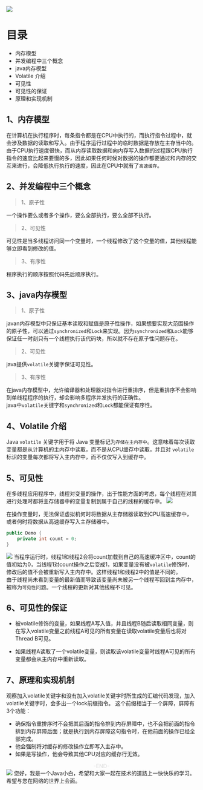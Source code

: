 ![](https://cdn.jsdelivr.net/gh/tsing-dong/drawing.bed/articleTopics/01-miscellaneous/01-javavolatilevolatile.png)

# 目录
- 内存模型
- 并发编程中三个概念
- java内存模型
- Volatile 介绍
- 可见性
- 可见性的保证
- 原理和实现机制

## 1、内存模型
在计算机在执行程序时，每条指令都是在CPU中执行的，而执行指令过程中，就会涉及数据的读取和写入。由于程序运行过程中的临时数据是存放在主存当中的。由于CPU执行速度很快，而从内存读取数据和向内存写入数据的过程跟CPU执行指令的速度比起来要慢的多，因此如果任何时候对数据的操作都要通过和内存的交互来进行，会降低执行执行的速度，因此在CPU中就有了`高速缓存`。

## 2、并发编程中三个概念
> 1、原子性

一个操作要么或者多个操作，要么全部执行，要么全部不执行。

> 2、可见性

可见性是当多线程访问同一个变量时，一个线程修改了这个变量的值，其他线程能够立即看到修改的值。

> 3、有序性

程序执行的顺序按照代码先后顺序执行。

## 3、java内存模型
> 1、原子性

javan内存模型中只保证基本读取和赋值是原子性操作，如果想要实现大范围操作的原子性，可以通过`synchronized`和`Lock`来实现。因为`synchronized`和`Lock`能够保证任一时刻只有一个线程执行该代码块，所以就不存在原子性问题存在。

> 2、可见性

java提供`volatile`关键字保证可见性。

> 3、有序性

在java内存模型中，允许编译器和处理器对指令进行重排序，但是重排序不会影响到单线程程序的执行，却会影响多程序并发执行的正确性。  
java中`volatile`关键字和`synchronized`和`Lock`都能保证有序性。

## 4、Volatile 介绍
Java `volatile` 关键字用于将 Java 变量标记为`存储在主内存中`。这意味着每次读取变量都是从计算机的主内存中读取，而不是从CPU缓存中读取，并且对 `volatile` 标识的变量每次都将写入主内存中，而不仅仅写入到缓存中。

## 5、可见性
在多线程应用程序中，线程对变量的操作，出于性能方面的考虑，每个线程在对其进行处理时都将主存储器中的变量复制到属于自己的线程的缓存中。
![](https://cdn.jsdelivr.net/gh/tsing-dong/drawing.bed/articleTopics/01-miscellaneous/01-javavolatilevariable%20variability.png)

在操作变量时，无法保证虚拟机何时将数据从主存储器读取到CPU高速缓存中，或者何时将数据从高速缓存写入主存储器中。 

```java
public Demo {
    private int count = 0;
}
```
![](https://cdn.jsdelivr.net/gh/tsing-dong/drawing.bed/articleTopics/01-miscellaneous/01-javavolatilevariable%20variability%20example.png)
当程序运行时，线程1和线程2会将count加载到自己的高速缓冲区中，count的值初始为0，当线程1对count操作之后变成1，如果变量没有被`volatile`修饰时，修改后的值不会被重新写入主内存中。这样线程1和线程2中的值是不同的。  
由于线程尚未看到变量的最新值而导致该变量尚未被另一个线程写回到主内存中，被称为`可见性`问题。一个线程的更新对其他线程不可见。 

## 6、可见性的保证
- 被volatile修饰的变量，如果线程A写入值，并且线程B随后读取相同变量，则在写入volatile变量之前线程A可见的所有变量在读取volatile变量后也将对Thread B可见。

- 如果线程A读取了一个volatile变量，则读取该volatile变量时线程A可见的所有变量都会从主内存中重新读取。

## 7、原理和实现机制
观察加入volatile关键字和没有加入volatile关键字时所生成的汇编代码发现，加入volatile关键字时，会多出一个lock前缀指令。
这个前缀相当于一个屏障，屏障有3个功能：

- 确保指令重排序时不会把其后面的指令排到内存屏障中，也不会把前面的指令排到内存屏障后面；就是执行到内存屏障这句指令时，在他前面的操作已经全部完成。
- 他会强制将对缓存的修改操作立即写入主存中。
- 如果是写操作，他会导致其他CPU对应的缓存行无效。

<span style="display:block;text-align:center;color:#DCDCDC;">-END-</span>
![](https://cdn.jsdelivr.net/gh/tsing-dong/drawing.bed/personal/%E5%BE%AE%E4%BF%A1%E5%85%AC%E4%BC%97%E5%8F%B7.png)
您好，我是一个Java小白，希望和大家一起在技术的道路上一快快乐的学习。希望与您在网络的世界上会面。
